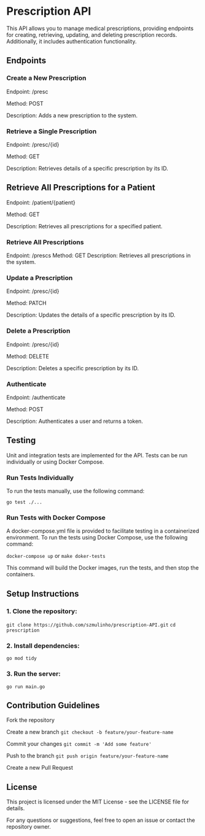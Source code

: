 # Prescription API

This API allows you to manage medical prescriptions, providing endpoints for creating, retrieving, updating, and deleting prescription records. Additionally, it includes authentication functionality.

## Endpoints

### Create a New Prescription

Endpoint: /presc

Method: POST

Description: Adds a new prescription to the system.

### Retrieve a Single Prescription

Endpoint: /presc/{id}

Method: GET

Description: Retrieves details of a specific prescription by its ID.

## Retrieve All Prescriptions for a Patient

Endpoint: /patient/{patient}

Method: GET

Description: Retrieves all prescriptions for a specified patient.

### Retrieve All Prescriptions
Endpoint: /prescs
Method: GET
Description: Retrieves all prescriptions in the system.

### Update a Prescription

Endpoint: /presc/{id}

Method: PATCH

Description: Updates the details of a specific prescription by its ID.

### Delete a Prescription

Endpoint: /presc/{id}

Method: DELETE

Description: Deletes a specific prescription by its ID.

### Authenticate

Endpoint: /authenticate

Method: POST

Description: Authenticates a user and returns a token.

## Testing

Unit and integration tests are implemented for the API. Tests can be run individually or using Docker Compose.

### Run Tests Individually

To run the tests manually, use the following command:

```go test ./...```

### Run Tests with Docker Compose

A docker-compose.yml file is provided to facilitate testing in a containerized environment. To run the tests using Docker Compose, use the following command:

```docker-compose up``` or ```make doker-tests```

This command will build the Docker images, run the tests, and then stop the containers.

## Setup Instructions

### 1. Clone the repository:

```git clone https://github.com/szmulinho/prescription-API.git```
```cd prescription```

### 2. Install dependencies:

```go mod tidy```

### 3. Run the server:

```go run main.go```

## Contribution Guidelines

Fork the repository

Create a new branch ```git checkout -b feature/your-feature-name```

Commit your changes ```git commit -m 'Add some feature'```

Push to the branch ```git push origin feature/your-feature-name```

Create a new Pull Request

## License

This project is licensed under the MIT License - see the LICENSE file for details.

For any questions or suggestions, feel free to open an issue or contact the repository owner.



